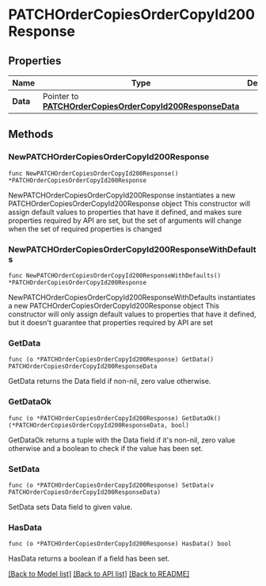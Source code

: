 # PATCHOrderCopiesOrderCopyId200Response

## Properties

Name | Type | Description | Notes
------------ | ------------- | ------------- | -------------
**Data** | Pointer to [**PATCHOrderCopiesOrderCopyId200ResponseData**](PATCHOrderCopiesOrderCopyId200ResponseData.md) |  | [optional] 

## Methods

### NewPATCHOrderCopiesOrderCopyId200Response

`func NewPATCHOrderCopiesOrderCopyId200Response() *PATCHOrderCopiesOrderCopyId200Response`

NewPATCHOrderCopiesOrderCopyId200Response instantiates a new PATCHOrderCopiesOrderCopyId200Response object
This constructor will assign default values to properties that have it defined,
and makes sure properties required by API are set, but the set of arguments
will change when the set of required properties is changed

### NewPATCHOrderCopiesOrderCopyId200ResponseWithDefaults

`func NewPATCHOrderCopiesOrderCopyId200ResponseWithDefaults() *PATCHOrderCopiesOrderCopyId200Response`

NewPATCHOrderCopiesOrderCopyId200ResponseWithDefaults instantiates a new PATCHOrderCopiesOrderCopyId200Response object
This constructor will only assign default values to properties that have it defined,
but it doesn't guarantee that properties required by API are set

### GetData

`func (o *PATCHOrderCopiesOrderCopyId200Response) GetData() PATCHOrderCopiesOrderCopyId200ResponseData`

GetData returns the Data field if non-nil, zero value otherwise.

### GetDataOk

`func (o *PATCHOrderCopiesOrderCopyId200Response) GetDataOk() (*PATCHOrderCopiesOrderCopyId200ResponseData, bool)`

GetDataOk returns a tuple with the Data field if it's non-nil, zero value otherwise
and a boolean to check if the value has been set.

### SetData

`func (o *PATCHOrderCopiesOrderCopyId200Response) SetData(v PATCHOrderCopiesOrderCopyId200ResponseData)`

SetData sets Data field to given value.

### HasData

`func (o *PATCHOrderCopiesOrderCopyId200Response) HasData() bool`

HasData returns a boolean if a field has been set.


[[Back to Model list]](../README.md#documentation-for-models) [[Back to API list]](../README.md#documentation-for-api-endpoints) [[Back to README]](../README.md)


